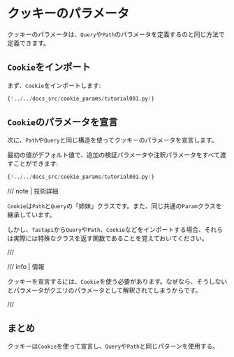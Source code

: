 # クッキーのパラメータ

クッキーのパラメータは、`Query`や`Path`のパラメータを定義するのと同じ方法で定義できます。

## `Cookie`をインポート

まず、`Cookie`をインポートします:

```Python hl_lines="3"
{!../../docs_src/cookie_params/tutorial001.py!}
```

## `Cookie`のパラメータを宣言

次に、`Path`や`Query`と同じ構造を使ってクッキーのパラメータを宣言します。

最初の値がデフォルト値で、追加の検証パラメータや注釈パラメータをすべて渡すことができます:

```Python hl_lines="9"
{!../../docs_src/cookie_params/tutorial001.py!}
```

/// note | 技術詳細

`Cookie`は`Path`と`Query`の「姉妹」クラスです。また、同じ共通の`Param`クラスを継承しています。

しかし、`fastapi`から`Query`や`Path`、`Cookie`などをインポートする場合、それらは実際には特殊なクラスを返す関数であることを覚えておいてください。

///

/// info | 情報

クッキーを宣言するには、`Cookie`を使う必要があります。なぜなら、そうしないとパラメータがクエリのパラメータとして解釈されてしまうからです。

///

## まとめ

クッキーは`Cookie`を使って宣言し、`Query`や`Path`と同じパターンを使用する。
